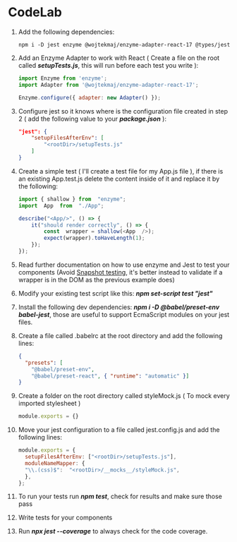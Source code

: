 

# CodeLab

1. Add the following dependencies:
	  ```
	  npm i -D jest enzyme @wojtekmaj/enzyme-adapter-react-17 @types/jest
	  ```
2. Add an Enzyme Adapter to work with React ( Create a file on the root called ***setupTests.js***, this will run before each test  you write ):
	```js
	import Enzyme from 'enzyme';
	import Adapter from '@wojtekmaj/enzyme-adapter-react-17';

	Enzyme.configure({ adapter: new Adapter() });
	```
3. Configure jest so it knows where is the configuration file created in step 2 ( add the following value to your ***package.json*** ):
	```json
	"jest": { 
		"setupFilesAfterEnv": [ 
			"<rootDir>/setupTests.js" 
		] 
	}
	```
4. Create a simple test ( I'll create a test file for my App.js file ), if there is an existing App.test.js delete the content inside of it and replace it by the following:
	```js
	import { shallow } from  "enzyme";
	import  App  from  "./App";
	
	describe("<App/>", () => {
		it("should render correctly", () => {
			const  wrapper = shallow(<App  />);
			expect(wrapper).toHaveLength(1);
		});
	});
	```
 
5. Read further documentation on how to use enzyme and Jest to test your components (Avoid [Snapshot testing](https://jestjs.io/docs/snapshot-testing), it's better instead to validate if a wrapper is in the DOM as the previous example does)
6. Modify your existing test script like this: _**npm set-script test "jest"**_
7. Install the following dev dependencies: ***npm i -D @babel/preset-env babel-jest***, those are useful to support EcmaScript modules on your jest files.
8. Create a file called .babelrc at the root directory and add the following lines:
	  ```JSON
	  {
		"presets": [
		  "@babel/preset-env",
		  "@babel/preset-react", { "runtime": "automatic" }]
	}
    ```
  8. Create a folder on the root directory called styleMock.js ( To mock every imported stylesheet )
	  ```js
	  module.exports = {}
		```
 8. Move your jest configuration to a file called jest.config.js and add the following lines:
	  ```js
	  module.exports = {
		setupFilesAfterEnv: ["<rootDir>/setupTests.js"],
		moduleNameMapper: {
		"\\.(css)$":  "<rootDir>/__mocks__/styleMock.js",
		},
	};
	 ```
 
9. To run your tests run ***npm test***, check for results and make sure those pass
10. Write tests for your components
11.  Run ***npx jest --coverage*** to always check for the code coverage.
